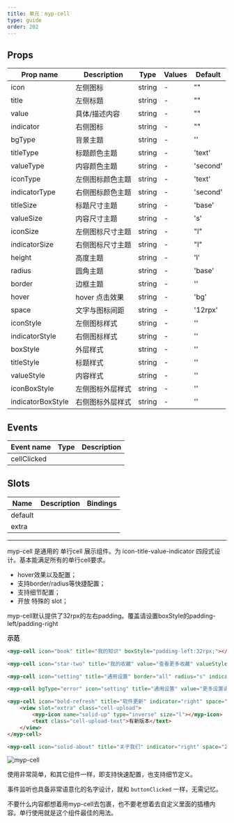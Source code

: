```yaml
---
title: 单元：myp-cell
type: guide
order: 202
---
```


## Props

| Prop name         | Description      | Type   | Values | Default  |
| ----------------- | ---------------- | ------ | ------ | -------- |
| icon              | 左侧图标         | string | -      | ""       |
| title             | 左侧标题         | string | -      | ""       |
| value             | 具体/描述内容    | string | -      | ""       |
| indicator         | 右侧图标         | string | -      | ""       |
| bgType            | 背景主题         | string | -      | ''       |
| titleType         | 标题颜色主题     | string | -      | 'text'   |
| valueType         | 内容颜色主题     | string | -      | 'second' |
| iconType          | 左侧图标颜色主题 | string | -      | 'text'   |
| indicatorType     | 右侧图标颜色主题 | string | -      | 'second' |
| titleSize         | 标题尺寸主题     | string | -      | 'base'   |
| valueSize         | 内容尺寸主题     | string | -      | 's'      |
| iconSize          | 左侧图标尺寸主题 | string | -      | "l"      |
| indicatorSize     | 右侧图标尺寸主题 | string | -      | "l"      |
| height            | 高度主题         | string | -      | 'l'      |
| radius            | 圆角主题         | string | -      | 'base'   |
| border            | 边框主题         | string | -      | ''       |
| hover             | hover 点击效果   | string | -      | 'bg'     |
| space             | 文字与图标间距   | string | -      | '12rpx'  |
| iconStyle         | 左侧图标样式     | string | -      | ''       |
| indicatorStyle    | 右侧图标样式     | string | -      | ''       |
| boxStyle          | 外层样式         | string | -      | ''       |
| titleStyle        | 标题样式         | string | -      | ''       |
| valueStyle        | 内容样式         | string | -      | ''       |
| iconBoxStyle      | 左侧图标外层样式 | string | -      | ''       |
| indicatorBoxStyle | 右侧图标外层样式 | string | -      | ''       |

## Events

| Event name  | Type | Description |
| ----------- | ---- | ----------- |
| cellClicked |      |

## Slots

| Name    | Description | Bindings |
| ------- | ----------- | -------- |
| default |             |          |
| extra   |             |          |

---

myp-cell 是通用的 单行cell 展示组件。为 icon-title-value-indicator 四段式设计。基本能满足所有的单行cell要求。

- hover效果以及配置；
- 支持border/radius等快捷配置；
- 支持细节配置；
- 开放 特殊的 slot；

<p class="tip">myp-cell默认提供了32rpx的左右padding。覆盖请设置boxStyle的padding-left/padding-right</p>

**示范**

```html
<myp-cell icon="book" title="我的知识" boxStyle="padding-left:32rpx;"></myp-cell>

<myp-cell icon="star-two" title="我的收藏" value="查看更多收藏" valueStyle="text-align:right;" indicator="right" boxStyle="padding-left:32rpx;padding-right:32rpx;"></myp-cell>

<myp-cell icon="setting" title="通用设置" border="all" radius="s" indicator="right" boxStyle="padding-left:32rpx;padding-right:32rpx;margin-left:32rpx;margin-right:32rpx;"></myp-cell>

<myp-cell bgType="error" icon="setting" title="通用设置" value="更多设置请查看源码以及文档" iconType="inverse" titleType="inverse" valueType="inverse" indicatorType="inverse" border="none" radius="s" indicator="right" boxStyle="padding-left:32rpx;padding-right:32rpx;margin-left:32rpx;margin-right:32rpx;"></myp-cell>

<myp-cell icon="bold-refresh" title="软件更新" indicator="right" space="24rpx" boxStyle="padding-left:38rpx;padding-right:48rpx;">
	<view slot="extra" class="cell-upload">
		<myp-icon name="solid-up" type="inverse" size="l"></myp-icon>
		<text class="cell-upload-text">有新版本</text>
	</view>
</myp-cell>

<myp-cell icon="solid-about" title="关于我们" indicator="right" space="24rpx" boxStyle="padding-left:38rpx;padding-right:48rpx;" @selected="toAbout"></myp-cell>
```

![myp-cell](/images/doc/cell.jpeg)

使用非常简单，和其它组件一样，即支持快速配置，也支持细节定义。

事件监听也具备非常语意化的名字设计，就和 `buttonClicked` 一样，无需记忆。

<p class="tip">不要什么内容都想着用myp-cell去包裹，也不要老想着去自定义里面的插槽内容。单行使用就是这个组件最佳的用法。</p>
